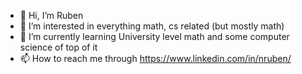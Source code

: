 - 👋 Hi, I’m Ruben
- 👀 I’m interested in everything math, cs related (but mostly math)
- 🌱 I’m currently learning University level math and some computer science of top of it
- 📫 How to reach me through https://www.linkedin.com/in/nruben/

<!---
rubentium/rubentium is a ✨ special ✨ repository because its `README.md` (this file) appears on your GitHub profile.
You can click the Preview link to take a look at your changes.
--->
